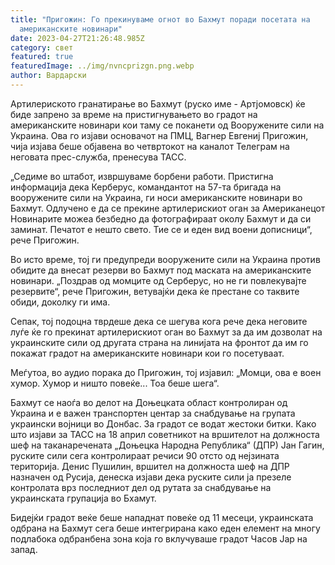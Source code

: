 ```yaml
---
title: "Пригожин: Го прекинуваме огнот во Бахмут поради посетата на
  американските новинари"
date: 2023-04-27T21:26:48.985Z
category: свет
featured: true
featuredImage: ../img/nvncprizgn.png.webp
author: Вардарски
---
```


Артилериското гранатирање во Бахмут (руско име - Артјомовск) ќе биде запрено за време на пристигнувањето во градот на американските новинари кои таму се поканети од Вооружените сили на Украина. Ова го изјави основачот на ПМЦ, Вагнер Евгениј Пригожин, чија изјава беше објавена во четвртокот на каналот Телеграм на неговата прес-служба, пренесува ТАСС.

„Седиме во штабот, извршуваме борбени работи. Пристигна информација дека Керберус, командантот на 57-та бригада на вооружените сили на Украина, ги носи американските новинари во Бахмут. Одлучено е да се прекине артилерискиот оган за Американецот Новинарите можеа безбедно да фотографираат околу Бахмут и да си заминат. Печатот е нешто свето. Тие се и еден вид воени дописници“, рече Пригожин.

Во исто време, тој ги предупреди вооружените сили на Украина против обидите да внесат резерви во Бахмут под маската на американските новинари. „Поздрав од момците од Серберус, но не ги повлекувајте резервите“, рече Пригожин, ветувајќи дека ќе престане со таквите обиди, доколку ги има.

Сепак, тој подоцна тврдеше дека се шегува кога рече дека неговите луѓе ќе го прекинат артилерискиот оган во Бахмут за да им дозволат на украинските сили од другата страна на линијата на фронтот да им го покажат градот на американските новинари кои го посетуваат.

Меѓутоа, во аудио порака до Пригожин, тој изјавил: „Момци, ова е воен хумор. Хумор и ништо повеќе... Тоа беше шега“.

Бахмут се наоѓа во делот на Доњецката област контролиран од Украина и е важен транспортен центар за снабдување на групата украински војници во Донбас. За градот се водат жестоки битки. Како што изјави за ТАСС на 18 април советникот на вршителот на должноста шеф на таканаречената „Доњецка Народна Република“ (ДПР) Јан Гагин, руските сили сега контролираат речиси 90 отсто од нејзината територија. Денис Пушилин, вршител на должноста шеф на ДПР назначен од Русија, денеска изјави дека руските сили ја презеле контролата врз последниот дел од рутата за снабдување на украинската групација во Бхамут.

Бидејќи градот веќе беше нападнат повеќе од 11 месеци, украинската одбрана на Бахмут сега беше интегрирана како еден елемент на многу подлабока одбранбена зона која го вклучуваше градот Часов Јар на запад.
